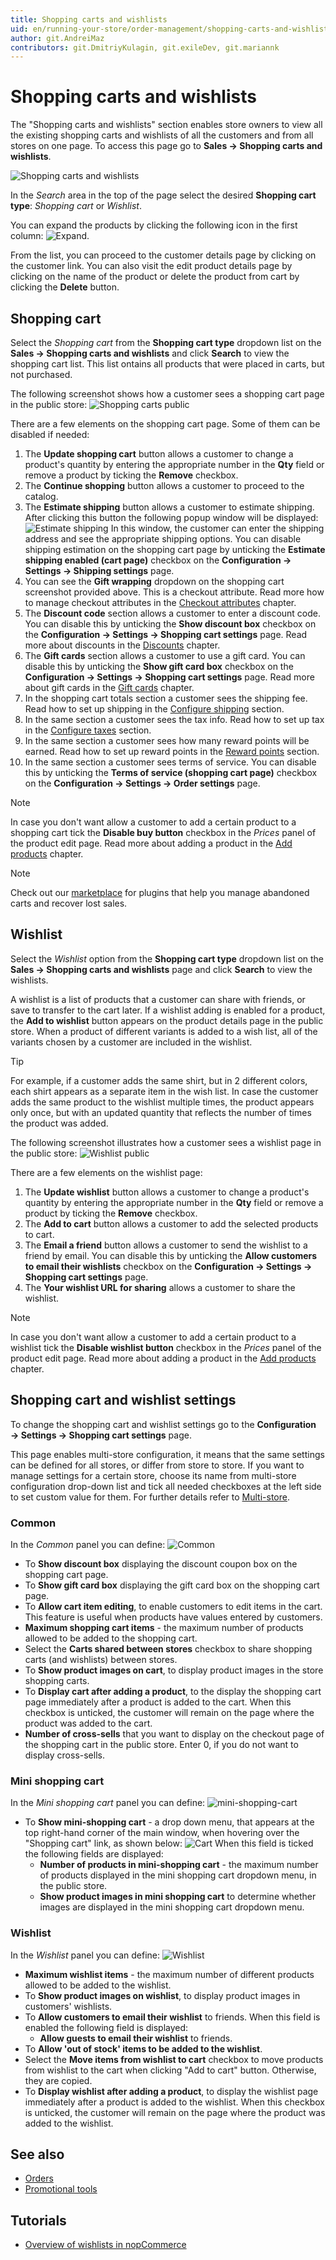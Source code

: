 ```yaml
---
title: Shopping carts and wishlists
uid: en/running-your-store/order-management/shopping-carts-and-wishlists
author: git.AndreiMaz
contributors: git.DmitriyKulagin, git.exileDev, git.mariannk
---
```


# Shopping carts and wishlists

The "Shopping carts and wishlists" section enables store owners to view all the existing shopping carts and wishlists of all the customers and from all stores on one page. To access this page go to **Sales → Shopping carts and wishlists**.

![Shopping carts and wishlists](_static/shopping-carts-and-wishlists/list.jpg)

In the *Search* area in the top of the page select the desired **Shopping cart type**: *Shopping cart* or *Wishlist*.

You can expand the products by clicking the following icon in the first column: ![Expand](_static/shopping-carts-and-wishlists/icon.jpg).

From the list, you can proceed to the customer details page by clicking on the customer link. You can also visit the edit product details page by clicking on the name of the product or delete the product from cart by clicking the **Delete** button.

## Shopping cart

Select the *Shopping cart* from the **Shopping cart type** dropdown list on the **Sales → Shopping carts and wishlists** and click **Search** to view the shopping cart list. This list ontains all products that were placed in carts, but not purchased.

The following screenshot shows how a customer sees a shopping cart page in the public store: ![Shopping carts public](_static/shopping-carts-and-wishlists/shopping-cart-public.jpg)

There are a few elements on the shopping cart page. Some of them can be disabled if needed:
1. The **Update shopping cart** button allows a customer to change a product's quantity by entering the appropriate number in the **Qty** field or remove a product by ticking the **Remove** checkbox.
1. The **Continue shopping** button allows a customer to proceed to the catalog.
1. The **Estimate shipping** button allows a customer to estimate shipping. After clicking this button the following popup window will be displayed: ![Estimate shipping](_static/shopping-carts-and-wishlists/estimate-shipping.jpg) In this window, the customer can enter the shipping address and see the appropriate shipping options. You can disable shipping estimation on the shopping cart page by unticking the **Estimate shipping enabled (cart page)** checkbox on the **Configuration → Settings → Shipping settings** page.
1. You can see the **Gift wrapping** dropdown on the shopping cart screenshot provided above. This is a checkout attribute. Read more how to manage checkout attributes in the [Checkout attributes](xref:en/running-your-store/order-management/checkout-attributes) chapter.
1. The **Discount code** section allows a customer to enter a discount code. You can disable this by unticking the **Show discount box** checkbox on the **Configuration → Settings → Shopping cart settings** page. Read more about discounts in the [Discounts](xref:en/running-your-store/promotional-tools/discounts) chapter.
1. The **Gift cards** section allows a customer to use a gift card. You can disable this by unticking the **Show gift card box** checkbox on the **Configuration → Settings → Shopping cart settings** page. Read more about gift cards in the [Gift cards](xref:en/running-your-store/promotional-tools/gift-cards) chapter.
1. In the shopping cart totals section a customer sees the shipping fee. Read how to set up shipping in the [Configure shipping](xref:en/getting-started/configure-shipping/index) section.
1. In the same section a customer sees the tax info. Read how to set up tax in the [Configure taxes](xref:en/getting-started/configure-taxes/index) section.
1. In the same section a customer sees how many reward points will be earned. Read how to set up reward points in the [Reward points](xref:en/running-your-store/promotional-tools/reward-points) section.
1. In the same section a customer sees terms of service. You can disable this by unticking the **Terms of service (shopping cart page)** checkbox on the **Configuration → Settings → Order settings** page.

> [!NOTE]
> 
> In case you don't want allow a customer to add a certain product to a shopping cart tick the **Disable buy button** checkbox in the *Prices* panel of the product edit page. Read more about adding a product in the [Add products](xref:en/running-your-store/catalog/products/add-products) chapter.

> [!NOTE]
> 
> Check out our [marketplace](http://www.nopcommerce.com/marketplace) for plugins that help you manage abandoned carts and recover lost sales.

## Wishlist

Select the *Wishlist* option from the **Shopping cart type** dropdown list on the **Sales → Shopping carts and wishlists** page and click **Search** to view the wishlists.

A wishlist is a list of products that a customer can share with friends, or save to transfer to the cart later. If a wishlist adding is enabled for a product, the **Add to wishlist** button appears on the product details page in the public store. When a product of different variants is added to a wish list, all of the variants chosen by a customer are included in the wishlist.

> [!TIP]
> 
> For example, if a customer adds the same shirt, but in 2 different colors, each shirt appears as a separate item in the wish list. In case the customer adds the same product to the wishlist multiple times, the product appears only once, but with an updated quantity that reflects the number of times the product was added.

The following screenshot illustrates how a customer sees a wishlist page in the public store: ![Wishlist public](_static/shopping-carts-and-wishlists/wishlist-public.jpg)

There are a few elements on the wishlist page:
1. The **Update wishlist** button allows a customer to change a product's quantity by entering the appropriate number in the **Qty** field or remove a product by ticking the **Remove** checkbox.
1. The **Add to cart** button allows a customer to add the selected products to cart.
1. The **Email a friend** button allows a customer to send the wishlist to a friend by email. You can disable this by unticking the **Allow customers to email their wishlists** checkbox on the **Configuration → Settings → Shopping cart settings** page.
1. The **Your wishlist URL for sharing** allows a customer to share the wishlist.

> [!NOTE]
> 
> In case you don't want allow a customer to add a certain product to a wishlist tick the **Disable wishlist button** checkbox in the *Prices* panel of the product edit page. Read more about adding a product in the [Add products](xref:en/running-your-store/catalog/products/add-products) chapter.

## Shopping cart and wishlist settings

To change the shopping cart and wishlist settings go to the **Configuration → Settings → Shopping cart settings** page.

This page enables multi-store configuration, it means that the same settings can be defined for all stores, or differ from store to store. If you want to manage settings for a certain store, choose its name from multi-store configuration drop-down list and tick all needed checkboxes at the left side to set custom value for them. For further details refer to [Multi-store](xref:en/getting-started/advanced-configuration/multi-store).

### Common
In the *Common* panel you can define: ![Common](_static/shopping-carts-and-wishlists/common.png)

* To **Show discount box** displaying the discount coupon box on the shopping cart page.
* To **Show gift card box** displaying the gift card box on the shopping cart page.
* To **Allow cart item editing**, to enable customers to edit items in the cart. This feature is useful when products have values entered by customers.
* **Maximum shopping cart items** - the maximum number of products allowed to be added to the shopping cart.
* Select the **Carts shared between stores** checkbox to share shopping carts (and wishlists) between stores.
* To **Show product images on cart**, to display product images in the store shopping carts.
* To **Display cart after adding a product**, to the display the shopping cart page immediately after a product is added to the cart. When this checkbox is unticked, the customer will remain on the page where the product was added to the cart.
* **Number of cross-sells** that you want to display on the checkout page of the shopping cart in the public store. Enter 0, if you do not want to display cross-sells.

### Mini shopping cart
In the *Mini shopping cart* panel you can define: ![mini-shopping-cart](_static/shopping-carts-and-wishlists/mini-shopping-cart.png)

* To **Show mini-shopping cart** - a drop down menu, that appears at the top right-hand corner of the main window, when hovering over the "Shopping cart" link, as shown below: ![Cart](_static/shopping-carts-and-wishlists/cart.png) When this field is ticked the following fields are displayed:
  * **Number of products in mini-shopping cart** - the maximum number of products displayed in the mini shopping cart dropdown menu, in the public store.
  * **Show product images in mini shopping cart** to determine whether images are displayed in the mini shopping cart dropdown menu.

### Wishlist
In the *Wishlist* panel you can define: ![Wishlist](_static/shopping-carts-and-wishlists/wishlist.png)

* **Maximum wishlist items** - the maximum number of different products allowed to be added to the wishlist.
* To **Show product images on wishlist**, to display product images in customers' wishlists.
* To **Allow customers to email their wishlist** to friends. When this field is enabled the following field is displayed:
  * **Allow guests to email their wishlist** to friends.
* To **Allow 'out of stock' items to be added to the wishlist**.
* Select the **Move items from wishlist to cart** checkbox to move products from wishlist to the cart when clicking "Add to cart" button. Otherwise, they are copied.
* To **Display wishlist after adding a product**, to display the wishlist page immediately after a product is added to the wishlist. When this checkbox is unticked, the customer will remain on the page where the product was added to the wishlist.

## See also

* [Orders](xref:en/running-your-store/order-management/orders)
* [Promotional tools](xref:en/running-your-store/promotional-tools/index)

## Tutorials

* [Overview of wishlists in nopCommerce](https://www.youtube.com/watch?v=9EN7oZSwIVE)
